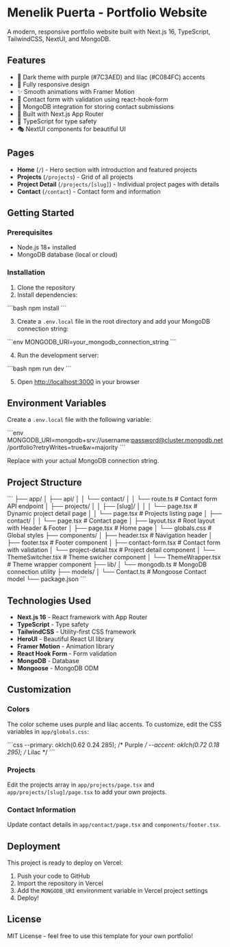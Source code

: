 # Menelik Puerta - Portfolio Website

A modern, responsive portfolio website built with Next.js 16, TypeScript, TailwindCSS, NextUI, and MongoDB.

## Features

- 🎨 Dark theme with purple (#7C3AED) and lilac (#C084FC) accents
- 📱 Fully responsive design
- ✨ Smooth animations with Framer Motion
- 📝 Contact form with validation using react-hook-form
- 💾 MongoDB integration for storing contact submissions
- 🚀 Built with Next.js App Router
- 🎯 TypeScript for type safety
- 🎭 NextUI components for beautiful UI

## Pages

- **Home** (`/`) - Hero section with introduction and featured projects
- **Projects** (`/projects`) - Grid of all projects
- **Project Detail** (`/projects/[slug]`) - Individual project pages with details
- **Contact** (`/contact`) - Contact form and information

## Getting Started

### Prerequisites

- Node.js 18+ installed
- MongoDB database (local or cloud)

### Installation

1. Clone the repository
2. Install dependencies:

\`\`\`bash
npm install
\`\`\`

3. Create a `.env.local` file in the root directory and add your MongoDB connection string:

\`\`\`env
MONGODB_URI=your_mongodb_connection_string
\`\`\`

4. Run the development server:

\`\`\`bash
npm run dev
\`\`\`

5. Open [http://localhost:3000](http://localhost:3000) in your browser

## Environment Variables

Create a `.env.local` file with the following variable:

\`\`\`env
MONGODB_URI=mongodb+srv://username:password@cluster.mongodb.net/portfolio?retryWrites=true&w=majority
\`\`\`

Replace with your actual MongoDB connection string.

## Project Structure

\`\`\`
├── app/
│   ├── api/
│   │   └── contact/
│   │       └── route.ts          # Contact form API endpoint
│   ├── projects/
│   │   ├── [slug]/
│   │   │   └── page.tsx          # Dynamic project detail page
│   │   └── page.tsx              # Projects listing page
│   ├── contact/
│   │   └── page.tsx              # Contact page
│   ├── layout.tsx                # Root layout with Header & Footer
│   ├── page.tsx                  # Home page
│   └── globals.css               # Global styles
├── components/
│   ├── header.tsx                # Navigation header
│   ├── footer.tsx                # Footer component
│   ├── contact-form.tsx          # Contact form with validation
│   └── project-detail.tsx        # Project detail component
│   └── ThemeSwitcher.tsx         # Theme swicher component
│   └── ThemeWrapper.tsx          # Theme wrapper component
├── lib/
│   └── mongodb.ts                # MongoDB connection utility
├── models/
│   └── Contact.ts                # Mongoose Contact model
└── package.json
\`\`\`

## Technologies Used

- **Next.js 16** - React framework with App Router
- **TypeScript** - Type safety
- **TailwindCSS** - Utility-first CSS framework
- **HeroUI** - Beautiful React UI library
- **Framer Motion** - Animation library
- **React Hook Form** - Form validation
- **MongoDB** - Database
- **Mongoose** - MongoDB ODM

## Customization

### Colors

The color scheme uses purple and lilac accents. To customize, edit the CSS variables in `app/globals.css`:

\`\`\`css
--primary: oklch(0.62 0.24 285);  /* Purple */
--accent: oklch(0.72 0.18 295);   /* Lilac */
\`\`\`

### Projects

Edit the projects array in `app/projects/page.tsx` and `app/projects/[slug]/page.tsx` to add your own projects.

### Contact Information

Update contact details in `app/contact/page.tsx` and `components/footer.tsx`.

## Deployment

This project is ready to deploy on Vercel:

1. Push your code to GitHub
2. Import the repository in Vercel
3. Add the `MONGODB_URI` environment variable in Vercel project settings
4. Deploy!

## License

MIT License - feel free to use this template for your own portfolio!
